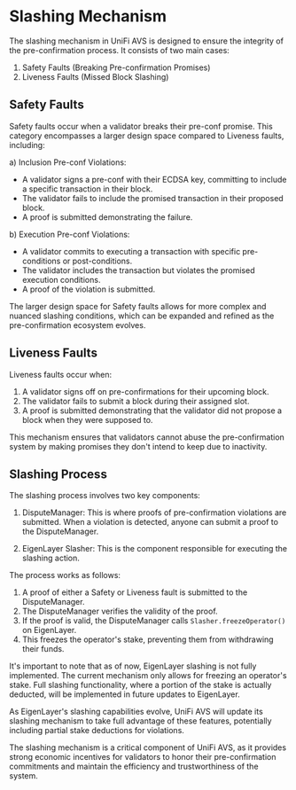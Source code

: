 # Slashing Mechanism

The slashing mechanism in UniFi AVS is designed to ensure the integrity of the pre-confirmation process. It consists of two main cases:

1. Safety Faults (Breaking Pre-confirmation Promises)
2. Liveness Faults (Missed Block Slashing)

## Safety Faults

Safety faults occur when a validator breaks their pre-conf promise. This category encompasses a larger design space compared to Liveness faults, including:

a) Inclusion Pre-conf Violations:
   - A validator signs a pre-conf with their ECDSA key, committing to include a specific transaction in their block.
   - The validator fails to include the promised transaction in their proposed block.
   - A proof is submitted demonstrating the failure.

b) Execution Pre-conf Violations:
   - A validator commits to executing a transaction with specific pre-conditions or post-conditions.
   - The validator includes the transaction but violates the promised execution conditions.
   - A proof of the violation is submitted.

The larger design space for Safety faults allows for more complex and nuanced slashing conditions, which can be expanded and refined as the pre-confirmation ecosystem evolves.

## Liveness Faults

Liveness faults occur when:

1. A validator signs off on pre-confirmations for their upcoming block.
2. The validator fails to submit a block during their assigned slot.
3. A proof is submitted demonstrating that the validator did not propose a block when they were supposed to.

This mechanism ensures that validators cannot abuse the pre-confirmation system by making promises they don't intend to keep due to inactivity.

## Slashing Process

The slashing process involves two key components:

1. DisputeManager: This is where proofs of pre-confirmation violations are submitted. When a violation is detected, anyone can submit a proof to the DisputeManager.

2. EigenLayer Slasher: This is the component responsible for executing the slashing action.

The process works as follows:

1. A proof of either a Safety or Liveness fault is submitted to the DisputeManager.
2. The DisputeManager verifies the validity of the proof.
3. If the proof is valid, the DisputeManager calls `Slasher.freezeOperator()` on EigenLayer.
4. This freezes the operator's stake, preventing them from withdrawing their funds.

It's important to note that as of now, EigenLayer slashing is not fully implemented. The current mechanism only allows for freezing an operator's stake. Full slashing functionality, where a portion of the stake is actually deducted, will be implemented in future updates to EigenLayer.

As EigenLayer's slashing capabilities evolve, UniFi AVS will update its slashing mechanism to take full advantage of these features, potentially including partial stake deductions for violations.

The slashing mechanism is a critical component of UniFi AVS, as it provides strong economic incentives for validators to honor their pre-confirmation commitments and maintain the efficiency and trustworthiness of the system.
